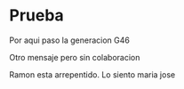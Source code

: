 # Prueba

Por aqui paso la generacion G46

Otro mensaje pero sin colaboracion

Ramon esta arrepentido. Lo siento maria jose
